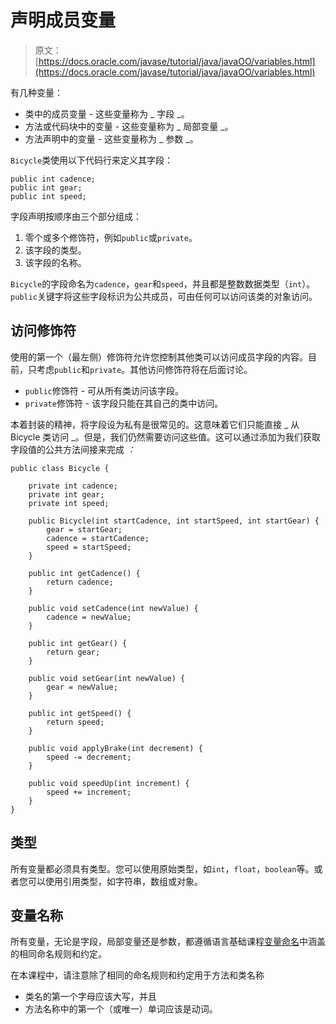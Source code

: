 # 声明成员变量

> 原文： [https://docs.oracle.com/javase/tutorial/java/javaOO/variables.html](https://docs.oracle.com/javase/tutorial/java/javaOO/variables.html)

有几种变量：

*   类中的成员变量 - 这些变量称为 _ 字段 _。
*   方法或代码块中的变量 - 这些变量称为 _ 局部变量 _。
*   方法声明中的变量 - 这些变量称为 _ 参数 _。

`Bicycle`类使用以下代码行来定义其字段：

```
public int cadence;
public int gear;
public int speed;

```

字段声明按顺序由三个部分组成：

1.  零个或多个修饰符，例如`public`或`private`。
2.  该字段的类型。
3.  该字段的名称。

`Bicycle`的字段命名为`cadence`，`gear`和`speed`，并且都是整数数据类型（`int`）。 `public`关键字将这些字段标识为公共成员，可由任何可以访问该类的对象访问。

## 访问修饰符

使用的第一个（最左侧）修饰符允许您控制其他类可以访问成员字段的内容。目前，只考虑`public`和`private`。其他访问修饰符将在后面讨论。

*   `public`修饰符 - 可从所有类访问该字段。
*   `private`修饰符 - 该字段只能在其自己的类中访问。

本着封装的精神，将字段设为私有是很常见的。这意味着它们只能直接 _ 从 Bicycle 类访问 _。但是，我们仍然需要访问这些值。这可以通过添加为我们获取字段值的公共方法间接来完成 _：_

```
public class Bicycle {

    private int cadence;
    private int gear;
    private int speed;

    public Bicycle(int startCadence, int startSpeed, int startGear) {
        gear = startGear;
        cadence = startCadence;
        speed = startSpeed;
    }

    public int getCadence() {
        return cadence;
    }

    public void setCadence(int newValue) {
        cadence = newValue;
    }

    public int getGear() {
        return gear;
    }

    public void setGear(int newValue) {
        gear = newValue;
    }

    public int getSpeed() {
        return speed;
    }

    public void applyBrake(int decrement) {
        speed -= decrement;
    }

    public void speedUp(int increment) {
        speed += increment;
    }
}

```

## 类型

所有变量都必须具有类型。您可以使用原始类型，如`int`，`float`，`boolean`等。或者您可以使用引用类型，如字符串，数组或对象。

## 变量名称

所有变量，无论是字段，局部变量还是参数，都遵循语言基础课程[变量命名](../../java/nutsandbolts/variables.html#naming)中涵盖的相同命名规则和约定。

在本课程中，请注意除了相同的命名规则和约定用于方法和类名称

*   类名的第一个字母应该大写，并且
*   方法名称中的第一个（或唯一）单词应该是动词。